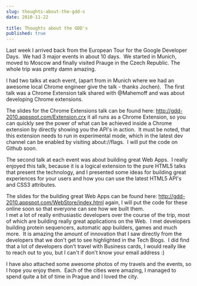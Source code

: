 ```yaml
---
slug: thoughts-about-the-gdd-s
date: 2010-11-22
 
title: Thoughts about the GDD's
published: true
---
```

Last week I arrived back from the European Tour for the Google Developer Days.  We had 3 major events in about 10 days.  We started in Munich, moved to Moscow and finally visited Prauge in the Czech Republic. The whole trip was pretty damn amazing.<p /><div>I had two talks at each event, (apart from in Munich where we had an awesome local Chrome engineer give the talk - thanks Jochen).  The first talk was a Chrome Extension talk shared with @Mahemoff and was about developing Chrome extensions.</div> <p /><div>The slides for the Chrome Extensions talk can be found here: <a href="http://gdd-2010.appspot.com/Extension.crx">http://gdd-2010.appspot.com/Extension.crx</a> it all runs as a Chrome Extension, so you can quickly see the power of what can be achieved inside a Chrome extension by directly showing you the API&#39;s in action.  It must be noted, that this extension needs to run in experimental mode, which in the latest dev channel can be enabled by visiting about://flags.  I will put the code on Github soon.</div> <p /><div>The second talk at each event was about building great Web Apps.  I really enjoyed this talk, because it is a logical extension to the pure HTML5 talks that present the technology, and I presented some ideas for building great experiences for your users and how you can use the latest HTML5 API&#39;s and CSS3 attributes.</div> <p /><div>The slides for the building great Web Apps can be found here: <a href="http://gdd-2010.appspot.com/WebStore/index.html">http://gdd-2010.appspot.com/WebStore/index.html</a> again, I will put the code for these online soon so that everyone can see how we built them.</div> <div><div>I met a lot of really enthusiastic developers over the course of the trip, most of which are building really great applications on the Web.  I met developers building protein sequencers, automatic app builders, games and much more.  It is amazing the amount of innovation that I saw directly from the developers that we don&#39;t get to see highlighted in the Tech Blogs.  I did find that a lot of developers don&#39;t travel with Business cards, I would really like to reach out to you, but I can&#39;t if don&#39;t know your email address :)</div> </div><p /><div>I have also attached some awesome photos of my travels and the events, so I hope you enjoy them.  Each of the cities were amazing, I managed to spend quite a bit of time in Prague and I loved the city.</div> 
